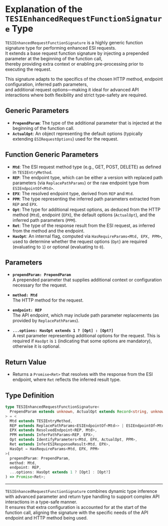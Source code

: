 # Explanation of the `TESIEnhancedRequestFunctionSignature` Type

`TESIEnhancedRequestFunctionSignature` is a highly generic function signature type for performing enhanced ESI requests.  
It extends a base request function signature by injecting a prepended parameter at the beginning of the function call,  
thereby providing extra context or enabling pre-processing prior to executing the request.  

This signature adapts to the specifics of the chosen HTTP method, endpoint configuration, inferred path parameters,  
and additional request options—making it ideal for advanced API interactions where both flexibility and strict type-safety are required.

## Generic Parameters

- **`PrependParam`**: The type of the additional parameter that is injected at the beginning of the function call.
- **`ActualOpt`**: An object representing the default options (typically extending `ESIRequestOptions`) used for the request.

## Function Generic Parameters

- **`Mtd`**: The ESI request method type (e.g., GET, POST, DELETE) as defined in `TESIEntryMethod`.
- **`REP`**: The endpoint type, which can be either a version with replaced path parameters (via `ReplacePathParams`) or the raw endpoint type from `ESIEndpointOf<Mtd>`.
- **`EPX`**: The resolved endpoint type, derived from `REP` and `Mtd`.
- **`PPM`**: The type representing the inferred path parameters extracted from `REP` and `EPX`.
- **`Opt`**: The type for additional request options, as deduced from the HTTP method (`Mtd`), endpoint (`EPX`), the default options (`ActualOpt`), and the inferred path parameters (`PPM`).
- **`Ret`**: The type of the response result from the ESI request, as inferred from the method and the endpoint.
- **`HasOpt`**: An internal flag, computed via `HasRequireParams<Mtd, EPX, PPM>`, used to determine whether the request options (`Opt`) are required (evaluating to `1`) or optional (evaluating to `0`).

## Parameters

- **`prependParam: PrependParam`**  
  A prepended parameter that supplies additional context or configuration necessary for the request.
  
- **`method: Mtd`**  
  The HTTP method for the request.

- **`endpoint: REP`**  
  The API endpoint, which may include path parameter replacements (as provided by `ReplacePathParams`).

- **`...options: HasOpt extends 1 ? [Opt] : [Opt?]`**  
  A rest parameter representing additional options for the request. This is required if `HasOpt` is `1` (indicating that some options are mandatory), otherwise it is optional.

## Return Value

- Returns a `Promise<Ret>` that resolves with the response from the ESI endpoint, where `Ret` reflects the inferred result type.

## Type Definition

```typescript
type TESIEnhancedRequestFunctionSignature<
  PrependParam extends unknown, ActualOpt extends Record<string, unknown>
> = <
  Mtd extends TESIEntryMethod,
  REP extends ReplacePathParams<ESIEndpointOf<Mtd>> | ESIEndpointOf<Mtd>,
  EPX extends ResolvedEndpoint<REP, Mtd>,
  PPM extends InferPathParams<REP, EPX>,
  Opt extends IdentifyParameters<Mtd, EPX, ActualOpt, PPM>,
  Ret extends InferESIResponseResult<Mtd, EPX>,
  HasOpt = HasRequireParams<Mtd, EPX, PPM>
>(
  prependParam: PrependParam,
  method: Mtd,
  endpoint: REP,
  ...options: HasOpt extends 1 ? [Opt] : [Opt?]
) => Promise<Ret>;
```

---

`TESIEnhancedRequestFunctionSignature` combines dynamic type inference with advanced parameter and return type handling to support complex API interactions in a type-safe manner.  
It ensures that extra configuration is accounted for at the start of the function call, aligning the signature with the specific needs of the API endpoint and HTTP method being used.
